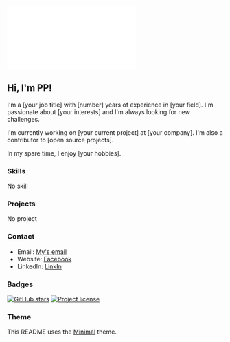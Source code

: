 ![Header image](exampleDT.pgn)

## Hi, I'm PP!

I'm a [your job title] with [number] years of experience in [your field]. I'm passionate about [your interests] and I'm always looking for new challenges.

I'm currently working on [your current project] at [your company]. I'm also a contributor to [open source projects].

In my spare time, I enjoy [your hobbies].

### Skills

No skill

### Projects

No project

### Contact

* Email: [My's email](22521090@gm.uit.edu.vn)
* Website: [Facebook](https://www.facebook.com/profile.php?id=100011784375442)
* LinkedIn: [LinkIn](https://www.linkedin.com/in/phan-nguy%E1%BB%85n-h%E1%BB%AFu-phong-342219280/)

### Badges

[![GitHub stars](https://img.shields.io/github/stars/your-username/your-project.svg?style=flat-square)](https://github.com/your-username/your-project)
[![Project license](https://img.shields.io/github/license/your-username/your-project.svg?style=flat-square)](https://github.com/your-username/your-project/blob/master/LICENSE)

### Theme

This README uses the [Minimal](https://github.com/sindresorhus/github-markdown-theme) theme.
